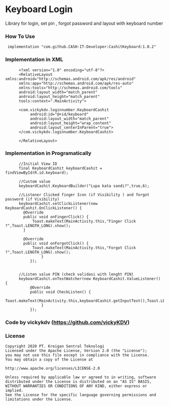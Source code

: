 # Keyboard Login
Library for login, set pin , forgot password and layout with keyboard number

### How To Use
     implementation "com.github.CASH-IT-Developer:CashitKeyboard:1.0.2"

### Implementation in XML

          <?xml version="1.0" encoding="utf-8"?>
          <RelativeLayout xmlns:android="http://schemas.android.com/apk/res/android"
          xmlns:app="http://schemas.android.com/apk/res-auto"
          xmlns:tools="http://schemas.android.com/tools"
          android:layout_width="match_parent"
          android:layout_height="match_parent"
          tools:context=".MainActivity">

          <com.vickykdv.loginnumber.KeyboardCashit
               android:id="@+id/keyboard"
               android:layout_width="match_parent"
               android:layout_height="wrap_content"
               android:layout_centerInParent="true">
          </com.vickykdv.loginnumber.KeyboardCashit>
      
          </RelativeLayout>


### Implementation in Programatically
      
          //Initial View ID
          final KeyboardCashit keyboardCashit = findViewById(R.id.keyboard);
        
          //Custom value
          keyboardCashit.KeyboardBuilder("Lupa kata sandi?",true,6);
        
          //Listener Clicked finger Icon (if Visibility ) and forgot password (if Visibility)
          keyboardCashit.setClickListener(new KeyboardCashit.OnClickListener() {
            @Override
            public void onFingerClick() {
                Toast.makeText(MainActivity.this,"Finger Click ?",Toast.LENGTH_LONG).show();
            }

            @Override
            public void onForgotClick() {
                Toast.makeText(MainActivity.this,"Forgot Click ?",Toast.LENGTH_LONG).show();
                    }
               });


          //Listen value PIN (check validasi with lenght PIN)
          keyboardCashit.onTextWatcher(new KeyboardCashit.ValueListener() {
               @Override
               public void CheckListen() {
                    Toast.makeText(MainActivity.this,keyboardCashit.getInputText(),Toast.LENGTH_LONG).show();
                    }
               });
        
        
   ### Code by vickykdv (https://github.com/vickyKDV) 
   
   
   ### License
          
    Copyright 2020 PT. Kreigan Sentral Teknologi
    Licensed under the Apache License, Version 2.0 (the "License");
    you may not use this file except in compliance with the License.
    You may obtain a copy of the License at
          
    http://www.apache.org/licenses/LICENSE-2.0

    Unless required by applicable law or agreed to in writing, software
    distributed under the License is distributed on an "AS IS" BASIS,
    WITHOUT WARRANTIES OR CONDITIONS OF ANY KIND, either express or implied.
    See the License for the specific language governing permissions and
    limitations under the License.
